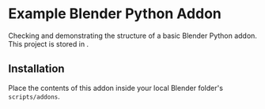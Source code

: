 # Example Blender Python Addon

Checking and demonstrating the structure of a basic Blender Python addon. This project is stored in .

## Installation

Place the contents of this addon inside your local Blender folder's `scripts/addons`.
